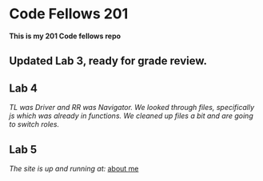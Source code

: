 # Code Fellows 201

**This is my 201 Code fellows repo** 

## Updated Lab 3, ready for grade review. ##

## Lab 4 ##

*TL was Driver and RR was Navigator. We looked through files, specifically js which was already in functions. We cleaned up files a bit and are going to switch roles.*

## Lab 5 ##

*The site is up and running at:* [about me](https://thatvetdevrob.com/aboutMe.html)

